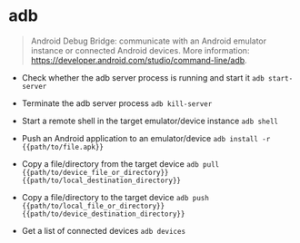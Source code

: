 # adb
> Android Debug Bridge: communicate with an Android emulator instance or connected Android devices.
> More information: <https://developer.android.com/studio/command-line/adb>.

- Check whether the adb server process is running and start it
`adb start-server`

- Terminate the adb server process
`adb kill-server`

- Start a remote shell in the target emulator/device instance
`adb shell`

- Push an Android application to an emulator/device
`adb install -r {{path/to/file.apk}}`

- Copy a file/directory from the target device
`adb pull {{path/to/device_file_or_directory}} {{path/to/local_destination_directory}}`

- Copy a file/directory to the target device
`adb push {{path/to/local_file_or_directory}} {{path/to/device_destination_directory}}`

- Get a list of connected devices
`adb devices`
